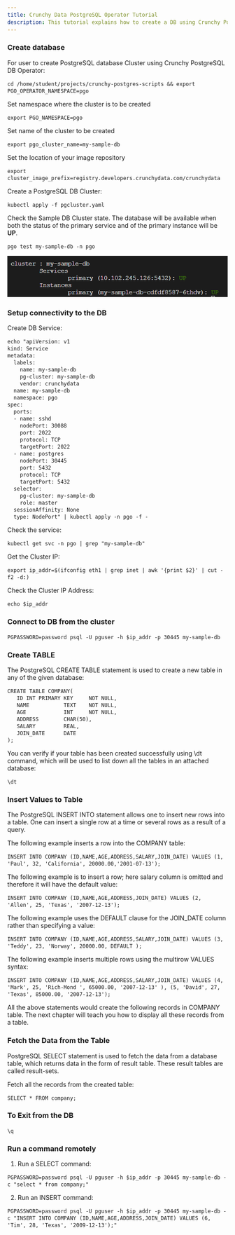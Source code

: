 ```yaml
---
title: Crunchy Data PostgreSQL Operator Tutorial
description: This tutorial explains how to create a DB using Crunchy PostgreSQL Operator
---
```


### Create database

For user to create PostgreSQL database Cluster using Crunchy PostgreSQL DB Operator:
```execute
cd /home/student/projects/crunchy-postgres-scripts && export PGO_OPERATOR_NAMESPACE=pgo 
```

Set namespace where the cluster is to be created
```execute
export PGO_NAMESPACE=pgo
```

Set name of the cluster to be created
```execute
export pgo_cluster_name=my-sample-db
```

Set the location of your image repository
```execute
export cluster_image_prefix=registry.developers.crunchydata.com/crunchydata
```

Create a PostgreSQL DB Cluster:
```execute
kubectl apply -f pgcluster.yaml
```

Check the Sample DB Cluster state. The database will be available when both the status of the primary service and of the primary instance will be **UP**. 
```execute
pgo test my-sample-db -n pgo
```

![check-my-sample-db-state](_images/my-sample-db-1-1-state.PNG)

### Setup connectivity to the DB

Create DB Service:
```execute
echo "apiVersion: v1
kind: Service
metadata:
  labels:
    name: my-sample-db
    pg-cluster: my-sample-db
    vendor: crunchydata
  name: my-sample-db
  namespace: pgo
spec:
  ports:
  - name: sshd
    nodePort: 30088
    port: 2022
    protocol: TCP
    targetPort: 2022
  - name: postgres
    nodePort: 30445
    port: 5432
    protocol: TCP
    targetPort: 5432
  selector:
    pg-cluster: my-sample-db
    role: master
  sessionAffinity: None
  type: NodePort" | kubectl apply -n pgo -f -
```

Check the service:
```execute
kubectl get svc -n pgo | grep "my-sample-db"
```

Get the Cluster IP:
```execute
export ip_addr=$(ifconfig eth1 | grep inet | awk '{print $2}' | cut -f2 -d:)
```

Check the Cluster IP Address:
```execute
echo $ip_addr
```

### Connect to DB from the cluster

```execute
PGPASSWORD=password psql -U pguser -h $ip_addr -p 30445 my-sample-db
```

### Create TABLE

The PostgreSQL CREATE TABLE statement is used to create a new table in any of the given database:
```execute
CREATE TABLE COMPANY(
   ID INT PRIMARY KEY     NOT NULL,
   NAME           TEXT    NOT NULL,
   AGE            INT     NOT NULL,
   ADDRESS        CHAR(50),
   SALARY         REAL,
   JOIN_DATE	  DATE
);
```

You can verify if your table has been created successfully using \dt command, which will be used to list down all the tables in an attached database:
```execute
\dt 
```

### Insert Values to Table

The PostgreSQL INSERT INTO statement allows one to insert new rows into a table. One can insert a single row at a time or several rows as a result of a query.

The following example inserts a row into the COMPANY table:
```execute
INSERT INTO COMPANY (ID,NAME,AGE,ADDRESS,SALARY,JOIN_DATE) VALUES (1, 'Paul', 32, 'California', 20000.00,'2001-07-13');
```

The following example is to insert a row; here salary column is omitted and therefore it will have the default value:
```execute
INSERT INTO COMPANY (ID,NAME,AGE,ADDRESS,JOIN_DATE) VALUES (2, 'Allen', 25, 'Texas', '2007-12-13');
```

The following example uses the DEFAULT clause for the JOIN_DATE column rather than specifying a value:
```execute
INSERT INTO COMPANY (ID,NAME,AGE,ADDRESS,SALARY,JOIN_DATE) VALUES (3, 'Teddy', 23, 'Norway', 20000.00, DEFAULT );
```

The following example inserts multiple rows using the multirow VALUES syntax:
```execute
INSERT INTO COMPANY (ID,NAME,AGE,ADDRESS,SALARY,JOIN_DATE) VALUES (4, 'Mark', 25, 'Rich-Mond ', 65000.00, '2007-12-13' ), (5, 'David', 27, 'Texas', 85000.00, '2007-12-13');
```

All the above statements would create the following records in COMPANY table. The next chapter will teach you how to display all these records from a table.

### Fetch the Data from the Table

PostgreSQL SELECT statement is used to fetch the data from a database table, which returns data in the form of result table. These result tables are called result-sets.

Fetch all the records from the created table:
```execute
SELECT * FROM company;
```

### To Exit from the DB

```execute
\q
```

### Run a command remotely

1. Run a SELECT command:
```execute
PGPASSWORD=password psql -U pguser -h $ip_addr -p 30445 my-sample-db -c "select * from company;"
```

2. Run an INSERT command:
```execute
PGPASSWORD=password psql -U pguser -h $ip_addr -p 30445 my-sample-db -c "INSERT INTO COMPANY (ID,NAME,AGE,ADDRESS,JOIN_DATE) VALUES (6, 'Tim', 28, 'Texas', '2009-12-13');"
```



